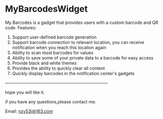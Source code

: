 # MyBarcodesWidget

My Barcodes is a gadget that provides users with a custom barcode and QR code.
Features:
1. Support user-defined barcode generation
2. Support barcode connection to relevant location, you can receive notification when you reach this location again
3. Ability to scan most barcodes for values
4. Ability to save some of your private data to a barcode for easy access
5. Provide black and white themes
6. Provides the ability to quickly clear all content
7. Quickly display barcodes in the notification center's gadgets


————————————————————————


hope you will like it.



if you have any questions,please contact me.


Email: nzy53j@163.com
